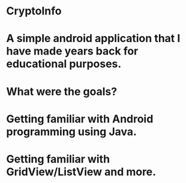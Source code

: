 # CryptoInfo
# A simple android application that I have made years back for educational purposes.
# What were the goals?
# Getting familiar with Android programming using Java.
# Getting familiar with GridView/ListView and more.

